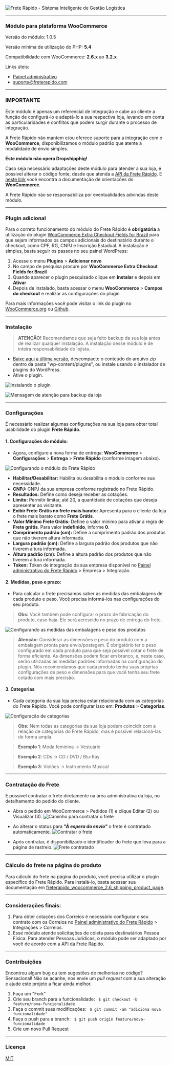 ![Frete Rápido - Sistema Inteligente de Gestão Logística](https://freterapido.com/imgs/frete_rapido.png)

<hr>

### Módulo para plataforma WooCommerce

Versão do módulo: 1.0.5

Versão mínima de utilização do PHP: **5.4**

Compatibilidade com WooCommerce: **2.6.x** ao **3.2.x**

Links úteis:

- [Painel administrativo][2]
- [suporte@freterapido.com][3]

---------------

### IMPORTANTE

Este módulo é apenas um referencial de integração e cabe ao cliente a função de configurá-lo e adaptá-lo a sua respectiva loja, levando em conta as particularidades e conflitos que podem surgir durante o processo de integração.

A Frete Rápido não mantem e/ou oferece suporte para a integração com o **WooCommerce**, disponibilizamos o módulo padrão que atente a modalidade de envio simples.

**Este módulo não opera Dropshipphig!**

Caso seja necessário adaptações deste módulo para atender a sua loja, é possível alterar o código fonte, desde que atenda a [API da Frete Rápido][8]. E [neste link][7] você encontra a documentação de orientações do **WooCommerce**.

A Frete Rápido não se responsabiliza por eventualidades advindas deste módulo.

---------------

### Plugin adicional

Para o correto funcionamento do módulo do Frete Rápido é **obrigatória** a utilização do plugin [WooCommerce Extra Checkout Fields for Brazil][9] para que sejam informados os campos adicionais do destinatário durante o checkout, como CPF, RG, CNPJ e Inscrição Estadual.
A instalação é simples, basta seguir os passos no seu painel WordPress:

1. Acesse o menu **Plugins** > **Adicionar novo**
2. No campo de pesquisa procure por **WooCommerce Extra Checkout Fields for Brazil**
3. Quando aparecer o plugin pesquisado clique em **Instalar** e depois em **Ativar**
4. Depois de instalado, basta acessar o menu **WooCommerce** > **Campos do checkout** e realizar as configurações do plugin

Para mais informações você pode visitar o link do plugin no [WooCommerce.org][9] ou [Github][10].

---------------

### Instalação

>**ATENÇÃO!** Recomendamos que seja feito backup da sua loja antes de realizar qualquer instalação. A instalação desse módulo é de inteira responsabilidade do lojista.


- [Baixe aqui a última versão][4], descompacte o conteúdo do arquivo zip dentro da pasta "wp-content/plugins", ou instale usando o instalador de plugins do WordPress.
- Ative o plugin.

![Instalando o plugin](docs/img/plugin_install.gif "Procedimento de Instalação")

![Mensagem de atenção para backup da loja](docs/img/attention_2.png "#FicaDica ;)")

---------------

### Configurações

É necessário realizar algumas configurações na sua loja para obter total usabilidade do plugin **Frete Rápido**.

#### 1. Configurações do módulo:

- Agora, configure a nova forma de entrega: **WooCommerce** > **Configurações** > **Entrega** > **Frete Rápido** (conforme imagem abaixo).

![Configurando o módulo do Frete Rápido](docs/img/module_page.png "Configurações do módulo")

- **Habilitar/Desabilitar:** Habilita ou desabilita o módulo conforme sua necessidade.
- **CNPJ:** CNPJ da sua empresa conforme registrado no Frete Rápido.
- **Resultados:** Define como deseja receber as cotações.
- **Limite:** Permitir limitar, até 20, a quantidade de cotações que deseja apresentar ao visitante.
- **Exibir Frete Grátis no frete mais barato:** Apresenta para o cliente da loja o frete mais barato como **Frete Grátis**.
- **Valor Mínimo Frete Grátis:**  Define o valor mínimo para ativar a regra de **Frete grátis**. Para valor **indefinido**, informe **0**.
- **Comprimento padrão (cm):** Define a comprimento padrão dos produtos que não tiverem altura informada.
- **Largura padrão (cm):** Define a largura padrão dos produtos que não tiverem altura informada.
- **Altura padrão (cm):** Define a altura padrão dos produtos que não tiverem altura informada.
- **Token:** Token de integração da sua empresa disponível no [Painel administrativo do Frete Rápido][2] > Empresa > Integração.

#### 2. Medidas, peso e prazo:

- Para calcular o frete precisamos saber as medidas das embalagens de cada produto e peso. Você precisa informá-los nas configurações do seu produto.

> **Obs:** Você também pode configurar o prazo de fabricação do produto, caso haja. Ele será acrescido no prazo de entrega do frete.

![Configurando as medidas das embalagens e peso dos produtos](docs/img/product_settings.gif "Configuração das informações dos produtos")

> **Atenção:** Considerar as dimensões e peso do produto com a embalagem pronta para envio/postagem.
> É obrigatório ter o peso configurado em cada produto para que seja possível cotar o frete de forma eficiente. As dimensões podem ficar em branco, e, neste caso, serão utilizadas as medidas padrões informadas na configuração do plugin.
> Nós recomendamos que cada produto tenha suas próprias configurações de peso e dimensões para que você tenha seu frete cotado com mais precisão.

#### 3. Categorias
- Cada categoria da sua loja precisa estar relacionada com as categorias do Frete Rápido. Você pode configurar isso em: **Produtos** > **Categorias**.

![Configuração de categorias ](docs/img/categoria_edicao.png "Configuração de categorias")

> **Obs:** Nem todas as categorias da sua loja podem coincidir com a relação de categorias do Frete Rápido, mas é possível relacioná-las de forma ampla.

> **Exemplo 1**: Moda feminina -> Vestuário

> **Exemplo 2**: CDs -> CD / DVD / Blu-Ray

> **Exemplo 3**: Violões -> Instrumento Musical

---------------

### Contratação do Frete

É possível contratar o frete diretamente na área administrativa da loja, no detalhamento do pedido do cliente.

* Abra o pedido em WooCommerce > Pedidos (1) e clique Editar (2) ou Visualizar (3).
![Caminho para contratar o frete](docs/img/pedidos.png "Detalhamento do pedido")

* Ao alterar o status para ***"À espera do envio"*** o frete é contratado automaticamente.
![Contratar o frete](docs/img/pedido_sem_frete_contratado.png "Contratando o frete")

* Após contratar, é disponibilizado o identificador do frete que leva para a página de rastreio.
![Frete contratado](docs/img/pedido_frete_contratado.png "Frete contratado")

---------------

### Cálculo do frete na página do produto

Para cálculo do frete na página do produto, você precisa utilizar o plugin específico do Frete Rápido. Para instalá-lo, basta acessar sua documentação em [freterapido_woocommerce_2.6_shipping_product_page][6].

---------------

### Considerações finais:
1. Para obter cotações dos Correios é necessário configurar o seu contrato com os Correios no [Painel administrativo do Frete Rápido][2] > Integrações > Correios.
2. Esse módulo atende solicitações de coleta para destinatários Pessoa Física. Para atender Pessoas Jurídicas, o módulo pode ser adaptado por você de acordo com a [API da Frete Rápido][8].

--------

### Contribuições
Encontrou algum bug ou tem sugestões de melhorias no código? Sensacional! Não se acanhe, nos envie um *pull request* com a sua alteração e ajude este projeto a ficar ainda melhor.

1. Faça um "Fork"
2. Crie seu branch para a funcionalidade: ` $ git checkout -b feature/nova-funcionalidade`
3. Faça o commit suas modificações: ` $ git commit -am "adiciona nova funcionalidade"`
4. Faça o push para a branch: ` $ git push origin feature/nova-funcionalidade`
5. Crie um novo Pull Request

---------------

### Licença
[MIT][5]


[2]: https://freterapido.com/painel/?origin=github_woocommerce "Painel do Frete Rápido"
[3]: mailto:suporte@freterapido.com "E-mail para a galera super gente fina :)"
[4]: https://github.com/freterapido/freterapido_woocommerce/archive/master.zip
[5]: https://github.com/freterapido/freterapido_woocommerce/blob/master/LICENSE
[6]: https://github.com/freterapido/freterapido_woocommerce_2.6_shipping_product_page
[7]: https://woocommerce.com/developers/
[8]: https://www.freterapido.com/dev/
[9]: https://wordpress.org/plugins/woocommerce-extra-checkout-fields-for-brazil/
[10]: https://github.com/claudiosanches/woocommerce-extra-checkout-fields-for-brazil
